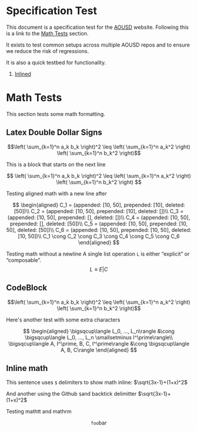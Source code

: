 # Specification Test

This document is a specification test for the [AOUSD](https://www.aousd.org) website.
Following this is a link to the [Math Tests](#math-tests) section.

It exists to test common setups across multiple AOUSD repos 
and to ensure we reduce the risk of regressions.

It is also a quick testbed for functionality.

1. [Inlined](Inlined.md)

# Math Tests

This section tests some math formatting.

## Latex Double Dollar Signs


$$\left( \sum_{k=1}^n a_k b_k \right)^2 \leq \left( \sum_{k=1}^n a_k^2 \right) \left( \sum_{k=1}^n b_k^2 \right)$$

This is a block that starts on the next line

$$
\left( \sum_{k=1}^n a_k b_k \right)^2 \leq \left( \sum_{k=1}^n a_k^2 \right) \left( \sum_{k=1}^n b_k^2 \right)
$$

Testing aligned math with a new line after


$$
\begin{aligned}
C_1 = (appended: [10, 50], prepended: [10], deleted: [50])\\ 
C_2 = (appended: [10, 50], prepended: [10], deleted: [])\\ 
C_3 = (appended: [10, 50], prepended: [], deleted: [])\\  
C_4 = (appended: [10, 50], prepended: [], deleted: [50])\\ 
C_5 = (appended: [10, 50], prepended: [10, 50], deleted: [50])\\ 
C_6 = (appended: [10, 50], prepended: [10, 50], deleted: [10, 50])\\ 
C_1 \cong C_2 \cong C_3 \cong C_4 \cong C_5 \cong C_6
\end{aligned}
$$

Testing math without a newline
A single list operation `L` is either “explicit” or “composable”.
$$
L \equiv E | C
$$


## CodeBlock

```math
\left( \sum_{k=1}^n a_k b_k \right)^2 \leq \left( \sum_{k=1}^n a_k^2 \right) \left( \sum_{k=1}^n b_k^2 \right)
```

Here's another test with some extra characters

$$
\begin{aligned}
\bigsqcup\langle L_0, …, L_n\rangle &\cong \bigsqcup\langle L_0, …, L_n \smallsetminus I^\prime\rangle\\
\bigsqcup\langle A, I^\prime, B, C, I^\prime\rangle &\cong \bigsqcup\langle A, B, C\rangle
\end{aligned}
$$

## Inline math 

This sentence uses `$` delimiters to show math inline: $\sqrt{3x-1}+(1+x)^2$

And another using the Github `$`and backtick delimitter $`\sqrt{3x-1}+(1+x)^2`$

Testing mathtt and mathrm

```math
\mathtt{foo}
\mathrm{bar}
```
